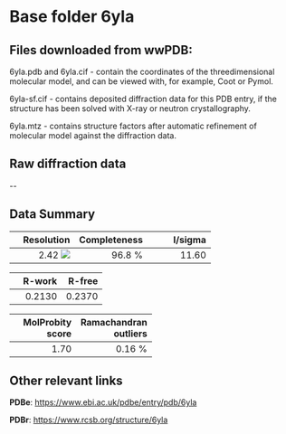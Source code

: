 # Base folder 6yla

## Files downloaded from wwPDB:

6yla.pdb and 6yla.cif - contain the coordinates of the threedimensional molecular model, and can be viewed with, for example, Coot or Pymol.

6yla-sf.cif - contains deposited diffraction data for this PDB entry, if the structure has been solved with X-ray or neutron crystallography.

6yla.mtz - contains structure factors after automatic refinement of molecular model against the diffraction data.

## Raw diffraction data

--<br> 

## Data Summary
|   | Resolution | Completeness| I/sigma |
|---|-------------:|----------------:|--------------:|
|   |2.42 <img src="https://latex.codecogs.com/svg.latex?{\mbox{\normalfont\AA}}"/>|96.8  %|<img width=50/>11.60|

|   | **R-work**| **R-free**   
|---|-------------:|----------------:|           
||0.2130|0.2370|

|   |**MolProbity<br>score**| **Ramachandran<br>outliers** 
|---|-------------:|----------------:|
||1.70|0.16 %|

## Other relevant links 
**PDBe**:  https://www.ebi.ac.uk/pdbe/entry/pdb/6yla
 
**PDBr**: https://www.rcsb.org/structure/6yla 

